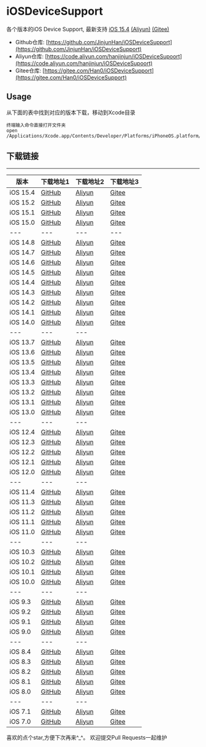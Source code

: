# iOSDeviceSupport
各个版本的iOS Device Support, 最新支持 [iOS 15.4](https://github.com/JinjunHan/iOSDeviceSupport/raw/master/DeviceSupport/15.4.zip) [(Aliyun)](https://code.aliyun.com/hanjinjun/iOSDeviceSupoort/raw/master/DeviceSupport/15.4.zip) [(Gitee)](https://gitee.com/Han0/iOSDeviceSupport/raw/master/DeviceSupport/15.4.zip) 
* Github仓库: [https://github.com/JinjunHan/iOSDeviceSupport](https://github.com/JinjunHan/iOSDeviceSupport)
* Aliyun仓库: [https://code.aliyun.com/hanjinjun/iOSDeviceSupoort](https://code.aliyun.com/hanjinjun/iOSDeviceSupoort)
* Gitee仓库: [https://gitee.com/Han0/iOSDeviceSupport](https://gitee.com/Han0/iOSDeviceSupport)

## Usage
从下面的表中找到对应的版本下载，移动到Xcode目录
```
终端输入命令直接打开文件夹
open /Applications/Xcode.app/Contents/Developer/Platforms/iPhoneOS.platform/DeviceSupport
```

## 下载链接
-------
| 版本 | 下载地址1 | 下载地址2 | 下载地址3
| --- | --- | --- | --- |
| iOS 15.4 | [GitHub](https://github.com/JinjunHan/iOSDeviceSupport/raw/master/DeviceSupport/15.4.zip) | [Aliyun](https://code.aliyun.com/hanjinjun/iOSDeviceSupoort/raw/master/DeviceSupport/15.4.zip) | [Gitee](https://gitee.com/Han0/iOSDeviceSupport/raw/master/DeviceSupport/15.4.zip) |
| iOS 15.2 | [GitHub](https://github.com/JinjunHan/iOSDeviceSupport/raw/master/DeviceSupport/15.2.zip) | [Aliyun](https://code.aliyun.com/hanjinjun/iOSDeviceSupoort/raw/master/DeviceSupport/15.2.zip) | [Gitee](https://gitee.com/Han0/iOSDeviceSupport/raw/master/DeviceSupport/15.2.zip) |
| iOS 15.1 | [GitHub](https://github.com/JinjunHan/iOSDeviceSupport/raw/master/DeviceSupport/15.1.zip) | [Aliyun](https://code.aliyun.com/hanjinjun/iOSDeviceSupoort/raw/master/DeviceSupport/15.1.zip) | [Gitee](https://gitee.com/Han0/iOSDeviceSupport/raw/master/DeviceSupport/15.1.zip) |
| iOS 15.0 | [GitHub](https://github.com/JinjunHan/iOSDeviceSupport/raw/master/DeviceSupport/15.0.zip) | [Aliyun](https://code.aliyun.com/hanjinjun/iOSDeviceSupoort/raw/master/DeviceSupport/15.0.zip) | [Gitee](https://gitee.com/Han0/iOSDeviceSupport/raw/master/DeviceSupport/15.0.zip) |
| --- | --- | --- | --- |
| iOS 14.8 | [GitHub](https://github.com/JinjunHan/iOSDeviceSupport/raw/master/DeviceSupport/14.8.zip) | [Aliyun](https://code.aliyun.com/hanjinjun/iOSDeviceSupoort/raw/master/DeviceSupport/14.8.zip) | [Gitee](https://gitee.com/Han0/iOSDeviceSupport/raw/master/DeviceSupport/14.8.zip) |
| iOS 14.7 | [GitHub](https://github.com/JinjunHan/iOSDeviceSupport/raw/master/DeviceSupport/14.7.zip) | [Aliyun](https://code.aliyun.com/hanjinjun/iOSDeviceSupoort/raw/master/DeviceSupport/14.7.zip) | [Gitee](https://gitee.com/Han0/iOSDeviceSupport/raw/master/DeviceSupport/14.7.zip) |
| iOS 14.6 | [GitHub](https://github.com/JinjunHan/iOSDeviceSupport/raw/master/DeviceSupport/14.6.zip) | [Aliyun](https://code.aliyun.com/hanjinjun/iOSDeviceSupoort/raw/master/DeviceSupport/14.6.zip) | [Gitee](https://gitee.com/Han0/iOSDeviceSupport/raw/master/DeviceSupport/14.6.zip) |
| iOS 14.5 | [GitHub](https://github.com/JinjunHan/iOSDeviceSupport/raw/master/DeviceSupport/14.5.zip) | [Aliyun](https://code.aliyun.com/hanjinjun/iOSDeviceSupoort/raw/master/DeviceSupport/14.5.zip) | [Gitee](https://gitee.com/Han0/iOSDeviceSupport/raw/master/DeviceSupport/14.5.zip) |
| iOS 14.4 | [GitHub](https://github.com/JinjunHan/iOSDeviceSupport/raw/master/DeviceSupport/14.4.zip) | [Aliyun](https://code.aliyun.com/hanjinjun/iOSDeviceSupoort/raw/master/DeviceSupport/14.4.zip) | [Gitee](https://gitee.com/Han0/iOSDeviceSupport/raw/master/DeviceSupport/14.4.zip) |
| iOS 14.3 | [GitHub](https://github.com/JinjunHan/iOSDeviceSupport/raw/master/DeviceSupport/14.3.zip) | [Aliyun](https://code.aliyun.com/hanjinjun/iOSDeviceSupoort/raw/master/DeviceSupport/14.3.zip) | [Gitee](https://gitee.com/Han0/iOSDeviceSupport/raw/master/DeviceSupport/14.3.zip) |
| iOS 14.2 | [GitHub](https://github.com/JinjunHan/iOSDeviceSupport/raw/master/DeviceSupport/14.2.zip) | [Aliyun](https://code.aliyun.com/hanjinjun/iOSDeviceSupoort/raw/master/DeviceSupport/14.2.zip) | [Gitee](https://gitee.com/Han0/iOSDeviceSupport/raw/master/DeviceSupport/14.2.zip) |
| iOS 14.1 | [GitHub](https://github.com/JinjunHan/iOSDeviceSupport/raw/master/DeviceSupport/14.1.zip) | [Aliyun](https://code.aliyun.com/hanjinjun/iOSDeviceSupoort/raw/master/DeviceSupport/14.1.zip) | [Gitee](https://gitee.com/Han0/iOSDeviceSupport/raw/master/DeviceSupport/14.1.zip) |
| iOS 14.0 | [GitHub](https://github.com/JinjunHan/iOSDeviceSupport/raw/master/DeviceSupport/14.0.zip) | [Aliyun](https://code.aliyun.com/hanjinjun/iOSDeviceSupoort/raw/master/DeviceSupport/14.0.zip) | [Gitee](https://gitee.com/Han0/iOSDeviceSupport/raw/master/DeviceSupport/14.0.zip) |
| --- | --- | --- |
| iOS 13.7 | [GitHub](https://github.com/JinjunHan/iOSDeviceSupport/raw/master/DeviceSupport/13.7.zip) | [Aliyun](https://code.aliyun.com/hanjinjun/iOSDeviceSupoort/raw/master/DeviceSupport/13.7.zip) | [Gitee](https://gitee.com/Han0/iOSDeviceSupport/raw/master/DeviceSupport/13.7.zip) |
| iOS 13.6 | [GitHub](https://github.com/JinjunHan/iOSDeviceSupport/raw/master/DeviceSupport/13.6.zip) | [Aliyun](https://code.aliyun.com/hanjinjun/iOSDeviceSupoort/raw/master/DeviceSupport/13.6.zip) | [Gitee](https://gitee.com/Han0/iOSDeviceSupport/raw/master/DeviceSupport/13.6.zip) |
| iOS 13.5 | [GitHub](https://github.com/JinjunHan/iOSDeviceSupport/raw/master/DeviceSupport/13.5.zip) | [Aliyun](https://code.aliyun.com/hanjinjun/iOSDeviceSupoort/raw/master/DeviceSupport/13.5.zip) | [Gitee](https://gitee.com/Han0/iOSDeviceSupport/raw/master/DeviceSupport/13.5.zip) |
| iOS 13.4 | [GitHub](https://github.com/JinjunHan/iOSDeviceSupport/raw/master/DeviceSupport/13.4.zip) | [Aliyun](https://code.aliyun.com/hanjinjun/iOSDeviceSupoort/raw/master/DeviceSupport/13.4.zip) | [Gitee](https://gitee.com/Han0/iOSDeviceSupport/raw/master/DeviceSupport/13.4.zip) |
| iOS 13.3 | [GitHub](https://github.com/JinjunHan/iOSDeviceSupport/raw/master/DeviceSupport/13.3.zip) | [Aliyun](https://code.aliyun.com/hanjinjun/iOSDeviceSupoort/raw/master/DeviceSupport/13.3.zip) | [Gitee](https://gitee.com/Han0/iOSDeviceSupport/raw/master/DeviceSupport/13.3.zip) |
| iOS 13.2 | [GitHub](https://github.com/JinjunHan/iOSDeviceSupport/raw/master/DeviceSupport/13.2.zip) | [Aliyun](https://code.aliyun.com/hanjinjun/iOSDeviceSupoort/raw/master/DeviceSupport/13.2.zip) | [Gitee](https://gitee.com/Han0/iOSDeviceSupport/raw/master/DeviceSupport/13.2.zip) |
| iOS 13.1 | [GitHub](https://github.com/JinjunHan/iOSDeviceSupport/raw/master/DeviceSupport/13.1.zip) | [Aliyun](https://code.aliyun.com/hanjinjun/iOSDeviceSupoort/raw/master/DeviceSupport/13.1.zip) | [Gitee](https://gitee.com/Han0/iOSDeviceSupport/raw/master/DeviceSupport/13.1.zip) |
| iOS 13.0 | [GitHub](https://github.com/JinjunHan/iOSDeviceSupport/raw/master/DeviceSupport/13.0.zip) | [Aliyun](https://code.aliyun.com/hanjinjun/iOSDeviceSupoort/raw/master/DeviceSupport/13.0.zip) | [Gitee](https://gitee.com/Han0/iOSDeviceSupport/raw/master/DeviceSupport/13.0.zip) |
| --- | --- | --- |
| iOS 12.4 | [GitHub](https://github.com/JinjunHan/iOSDeviceSupport/raw/master/DeviceSupport/12.4.zip) | [Aliyun](https://code.aliyun.com/hanjinjun/iOSDeviceSupoort/raw/master/DeviceSupport/12.4.zip) | [Gitee](https://gitee.com/Han0/iOSDeviceSupport/raw/master/DeviceSupport/12.4.zip) |
| iOS 12.3 | [GitHub](https://github.com/JinjunHan/iOSDeviceSupport/raw/master/DeviceSupport/12.3.zip) | [Aliyun](https://code.aliyun.com/hanjinjun/iOSDeviceSupoort/raw/master/DeviceSupport/12.3.zip) | [Gitee](https://gitee.com/Han0/iOSDeviceSupport/raw/master/DeviceSupport/12.3.zip) |
| iOS 12.2 | [GitHub](https://github.com/JinjunHan/iOSDeviceSupport/raw/master/DeviceSupport/12.2.zip) | [Aliyun](https://code.aliyun.com/hanjinjun/iOSDeviceSupoort/raw/master/DeviceSupport/12.2.zip) | [Gitee](https://gitee.com/Han0/iOSDeviceSupport/raw/master/DeviceSupport/12.2.zip) |
| iOS 12.1 | [GitHub](https://github.com/JinjunHan/iOSDeviceSupport/raw/master/DeviceSupport/12.1.zip) | [Aliyun](https://code.aliyun.com/hanjinjun/iOSDeviceSupoort/raw/master/DeviceSupport/12.1.zip) | [Gitee](https://gitee.com/Han0/iOSDeviceSupport/raw/master/DeviceSupport/12.1.zip) |
| iOS 12.0 | [GitHub](https://github.com/JinjunHan/iOSDeviceSupport/raw/master/DeviceSupport/12.0.zip) | [Aliyun](https://code.aliyun.com/hanjinjun/iOSDeviceSupoort/raw/master/DeviceSupport/12.0.zip) | [Gitee](https://gitee.com/Han0/iOSDeviceSupport/raw/master/DeviceSupport/12.0.zip) |
| --- | --- | --- |
| iOS 11.4 | [GitHub](https://github.com/JinjunHan/iOSDeviceSupport/raw/master/DeviceSupport/11.4.zip) | [Aliyun](https://code.aliyun.com/hanjinjun/iOSDeviceSupoort/raw/master/DeviceSupport/11.4.zip) | [Gitee](https://gitee.com/Han0/iOSDeviceSupport/raw/master/DeviceSupport/11.4.zip) |
| iOS 11.3 | [GitHub](https://github.com/JinjunHan/iOSDeviceSupport/raw/master/DeviceSupport/11.3.zip) | [Aliyun](https://code.aliyun.com/hanjinjun/iOSDeviceSupoort/raw/master/DeviceSupport/11.3.zip) | [Gitee](https://gitee.com/Han0/iOSDeviceSupport/raw/master/DeviceSupport/11.3.zip) |
| iOS 11.2 | [GitHub](https://github.com/JinjunHan/iOSDeviceSupport/raw/master/DeviceSupport/11.2.zip) | [Aliyun](https://code.aliyun.com/hanjinjun/iOSDeviceSupoort/raw/master/DeviceSupport/11.2.zip) | [Gitee](https://gitee.com/Han0/iOSDeviceSupport/raw/master/DeviceSupport/11.2.zip) |
| iOS 11.1 | [GitHub](https://github.com/JinjunHan/iOSDeviceSupport/raw/master/DeviceSupport/11.1.zip) | [Aliyun](https://code.aliyun.com/hanjinjun/iOSDeviceSupoort/raw/master/DeviceSupport/11.1.zip) | [Gitee](https://gitee.com/Han0/iOSDeviceSupport/raw/master/DeviceSupport/11.1.zip) |
| iOS 11.0 | [GitHub](https://github.com/JinjunHan/iOSDeviceSupport/raw/master/DeviceSupport/11.0.zip) | [Aliyun](https://code.aliyun.com/hanjinjun/iOSDeviceSupoort/raw/master/DeviceSupport/11.0.zip) | [Gitee](https://gitee.com/Han0/iOSDeviceSupport/raw/master/DeviceSupport/11.0.zip) |
| --- | --- | --- |
| iOS 10.3 | [GitHub](https://github.com/JinjunHan/iOSDeviceSupport/raw/master/DeviceSupport/10.3.zip) | [Aliyun](https://code.aliyun.com/hanjinjun/iOSDeviceSupoort/raw/master/DeviceSupport/10.3.zip) | [Gitee](https://gitee.com/Han0/iOSDeviceSupport/raw/master/DeviceSupport/10.3.zip) |
| iOS 10.2 | [GitHub](https://github.com/JinjunHan/iOSDeviceSupport/raw/master/DeviceSupport/10.2.zip) | [Aliyun](https://code.aliyun.com/hanjinjun/iOSDeviceSupoort/raw/master/DeviceSupport/10.2.zip) | [Gitee](https://gitee.com/Han0/iOSDeviceSupport/raw/master/DeviceSupport/10.2.zip) |
| iOS 10.1 | [GitHub](https://github.com/JinjunHan/iOSDeviceSupport/raw/master/DeviceSupport/10.1.zip) | [Aliyun](https://code.aliyun.com/hanjinjun/iOSDeviceSupoort/raw/master/DeviceSupport/10.1.zip) | [Gitee](https://gitee.com/Han0/iOSDeviceSupport/raw/master/DeviceSupport/10.1.zip) |
| iOS 10.0 | [GitHub](https://github.com/JinjunHan/iOSDeviceSupport/raw/master/DeviceSupport/10.0.zip) | [Aliyun](https://code.aliyun.com/hanjinjun/iOSDeviceSupoort/raw/master/DeviceSupport/10.0.zip) | [Gitee](https://gitee.com/Han0/iOSDeviceSupport/raw/master/DeviceSupport/10.0.zip) |
| --- | --- | --- |
| iOS 9.3 | [GitHub](https://github.com/JinjunHan/iOSDeviceSupport/raw/master/DeviceSupport/9.3.zip) | [Aliyun](https://code.aliyun.com/hanjinjun/iOSDeviceSupoort/raw/master/DeviceSupport/9.3.zip) | [Gitee](https://gitee.com/Han0/iOSDeviceSupport/raw/master/DeviceSupport/9.3.zip) |
| iOS 9.2 | [GitHub](https://github.com/JinjunHan/iOSDeviceSupport/raw/master/DeviceSupport/9.2.zip) | [Aliyun](https://code.aliyun.com/hanjinjun/iOSDeviceSupoort/raw/master/DeviceSupport/9.2.zip) | [Gitee](https://gitee.com/Han0/iOSDeviceSupport/raw/master/DeviceSupport/9.2.zip) |
| iOS 9.1 | [GitHub](https://github.com/JinjunHan/iOSDeviceSupport/raw/master/DeviceSupport/9.1.zip) | [Aliyun](https://code.aliyun.com/hanjinjun/iOSDeviceSupoort/raw/master/DeviceSupport/9.1.zip) | [Gitee](https://gitee.com/Han0/iOSDeviceSupoort/raw/master/DeviceSupport/9.1.zip) |
| iOS 9.0 | [GitHub](https://github.com/JinjunHan/iOSDeviceSupport/raw/master/DeviceSupport/9.0.zip) | [Aliyun](https://code.aliyun.com/hanjinjun/iOSDeviceSupoort/raw/master/DeviceSupport/9.0.zip) | [Gitee](https://gitee.com/Han0/iOSDeviceSupport/raw/master/DeviceSupport/9.0.zip) |
| --- | --- | --- |
| iOS 8.4 | [GitHub](https://github.com/JinjunHan/iOSDeviceSupport/raw/master/DeviceSupport/8.4.zip) | [Aliyun](https://code.aliyun.com/hanjinjun/iOSDeviceSupoort/raw/master/DeviceSupport/8.4.zip) | [Gitee](https://gitee.com/Han0/iOSDeviceSupport/raw/master/DeviceSupport/8.4.zip) |
| iOS 8.3 | [GitHub](https://github.com/JinjunHan/iOSDeviceSupport/raw/master/DeviceSupport/8.3.zip) | [Aliyun](https://code.aliyun.com/hanjinjun/iOSDeviceSupoort/raw/master/DeviceSupport/8.3.zip) | [Gitee](https://gitee.com/Han0/iOSDeviceSupport/raw/master/DeviceSupport/8.3.zip) |
| iOS 8.2 | [GitHub](https://github.com/JinjunHan/iOSDeviceSupport/raw/master/DeviceSupport/8.2.zip) | [Aliyun](https://code.aliyun.com/hanjinjun/iOSDeviceSupoort/raw/master/DeviceSupport/8.2.zip) | [Gitee](https://gitee.com/Han0/iOSDeviceSupport/raw/master/DeviceSupport/8.2.zip) |
| iOS 8.1 | [GitHub](https://github.com/JinjunHan/iOSDeviceSupport/raw/master/DeviceSupport/8.1.zip) | [Aliyun](https://code.aliyun.com/hanjinjun/iOSDeviceSupoort/raw/master/DeviceSupport/8.1.zip) | [Gitee](https://gitee.com/Han0/iOSDeviceSupport/raw/master/DeviceSupport/8.1.zip) |
| iOS 8.0 | [GitHub](https://github.com/JinjunHan/iOSDeviceSupport/raw/master/DeviceSupport/8.0.zip) | [Aliyun](https://code.aliyun.com/hanjinjun/iOSDeviceSupoort/raw/master/DeviceSupport/8.0.zip) | [Gitee](https://gitee.com/Han0/iOSDeviceSupport/raw/master/DeviceSupport/8.0.zip) |
| --- | --- | --- |
| iOS 7.1 | [GitHub](https://github.com/JinjunHan/iOSDeviceSupport/raw/master/DeviceSupport/7.1.zip) | [Aliyun](https://code.aliyun.com/hanjinjun/iOSDeviceSupoort/raw/master/DeviceSupport/7.1.zip) | [Gitee](https://gitee.com/Han0/iOSDeviceSupport/raw/master/DeviceSupport/7.1.zip) |
| iOS 7.0 | [GitHub](https://github.com/JinjunHan/iOSDeviceSupport/raw/master/DeviceSupport/7.0.zip) | [Aliyun](https://code.aliyun.com/hanjinjun/iOSDeviceSupoort/raw/master/DeviceSupport/7.0.zip) | [Gitee](https://gitee.com/Han0/iOSDeviceSupport/raw/master/DeviceSupport/7.0.zip) |

喜欢的点个star,方便下次再来^_^。
欢迎提交Pull Requests一起维护

